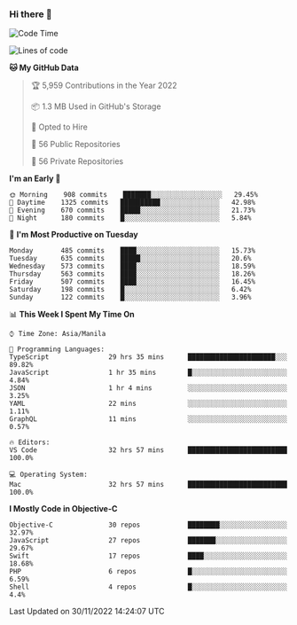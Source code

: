 ### Hi there 👋

<!--START_SECTION:waka-->
![Code Time](http://img.shields.io/badge/Code%20Time-3%2C434%20hrs%2020%20mins-blue)

![Lines of code](https://img.shields.io/badge/From%20Hello%20World%20I%27ve%20Written-2%20Million%20lines%20of%20code-blue)

**🐱 My GitHub Data** 

> 🏆 5,959 Contributions in the Year 2022
 > 
> 📦 1.3 MB Used in GitHub's Storage 
 > 
> 💼 Opted to Hire
 > 
> 📜 56 Public Repositories 
 > 
> 🔑 56 Private Repositories  
 > 
**I'm an Early 🐤** 

```text
🌞 Morning    908 commits    ███████░░░░░░░░░░░░░░░░░░   29.45% 
🌆 Daytime    1325 commits   ██████████░░░░░░░░░░░░░░░   42.98% 
🌃 Evening    670 commits    █████░░░░░░░░░░░░░░░░░░░░   21.73% 
🌙 Night      180 commits    █░░░░░░░░░░░░░░░░░░░░░░░░   5.84%

```
📅 **I'm Most Productive on Tuesday** 

```text
Monday       485 commits    ████░░░░░░░░░░░░░░░░░░░░░   15.73% 
Tuesday      635 commits    █████░░░░░░░░░░░░░░░░░░░░   20.6% 
Wednesday    573 commits    ████░░░░░░░░░░░░░░░░░░░░░   18.59% 
Thursday     563 commits    ████░░░░░░░░░░░░░░░░░░░░░   18.26% 
Friday       507 commits    ████░░░░░░░░░░░░░░░░░░░░░   16.45% 
Saturday     198 commits    █░░░░░░░░░░░░░░░░░░░░░░░░   6.42% 
Sunday       122 commits    █░░░░░░░░░░░░░░░░░░░░░░░░   3.96%

```


📊 **This Week I Spent My Time On** 

```text
⌚︎ Time Zone: Asia/Manila

💬 Programming Languages: 
TypeScript               29 hrs 35 mins      ██████████████████████░░░   89.82% 
JavaScript               1 hr 35 mins        █░░░░░░░░░░░░░░░░░░░░░░░░   4.84% 
JSON                     1 hr 4 mins         ░░░░░░░░░░░░░░░░░░░░░░░░░   3.25% 
YAML                     22 mins             ░░░░░░░░░░░░░░░░░░░░░░░░░   1.11% 
GraphQL                  11 mins             ░░░░░░░░░░░░░░░░░░░░░░░░░   0.57%

🔥 Editors: 
VS Code                  32 hrs 57 mins      █████████████████████████   100.0%

💻 Operating System: 
Mac                      32 hrs 57 mins      █████████████████████████   100.0%

```

**I Mostly Code in Objective-C** 

```text
Objective-C              30 repos            ████████░░░░░░░░░░░░░░░░░   32.97% 
JavaScript               27 repos            ███████░░░░░░░░░░░░░░░░░░   29.67% 
Swift                    17 repos            ████░░░░░░░░░░░░░░░░░░░░░   18.68% 
PHP                      6 repos             █░░░░░░░░░░░░░░░░░░░░░░░░   6.59% 
Shell                    4 repos             █░░░░░░░░░░░░░░░░░░░░░░░░   4.4%

```



 Last Updated on 30/11/2022 14:24:07 UTC
<!--END_SECTION:waka-->


<!--
**rad182/rad182** is a ✨ _special_ ✨ repository because its `README.md` (this file) appears on your GitHub profile.

Here are some ideas to get you started:

- 🔭 I’m currently working on ...
- 🌱 I’m currently learning ...
- 👯 I’m looking to collaborate on ...
- 🤔 I’m looking for help with ...
- 💬 Ask me about ...
- 📫 How to reach me: ...
- 😄 Pronouns: ...
- ⚡ Fun fact: ...
-->
